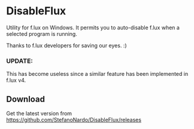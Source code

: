 # DisableFlux
Utility for f.lux on Windows. It permits you to auto-disable f.lux when a selected program is running. 

Thanks to f.lux developers for saving our eyes. :)

### UPDATE:
This has become useless since a similar feature has been implemented in f.lux v4.

## Download
Get the latest version from https://github.com/StefanoNardo/DisableFlux/releases
